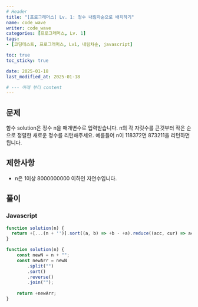 ```yaml
---
# Header
title: "[프로그래머스] Lv. 1: 정수 내림차순으로 배치하기"
name: code_wave
writer: code_wave
categories: [프로그래머스, Lv. 1]
tags:
- [코딩테스트, 프로그래머스, Lv1, 내림차순, javascript]

toc: true
toc_sticky: true

date: 2025-01-18
last_modified_at: 2025-01-18

# --- 아래 부터 content
---
```


## 문제
함수 solution은 정수 n을 매개변수로 입력받습니다. n의 각 자릿수를 큰것부터 작은 순으로 정렬한 새로운 정수를 리턴해주세요. 예를들어 n이 118372면 873211을 리턴하면 됩니다.

## 제한사항
- n은 1이상 8000000000 이하인 자연수입니다.

## 풀이
### Javascript
```js
function solution(n) {
  return +[...(n + '')].sort((a, b) => +b - +a).reduce((acc, cur) => acc + cur);
}
```

```js
function solution(n) {
    const newN = n + "";
    const newArr = newN
        .split("")
        .sort()
        .reverse()
        .join("");
  
    return +newArr;
}
```
